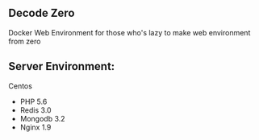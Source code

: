 Decode Zero
-----------
Docker Web Environment for those who's lazy to make web environment from zero

Server Environment:
------------------
Centos
 - PHP 5.6
 - Redis 3.0
 - Mongodb 3.2
 - Nginx 1.9
